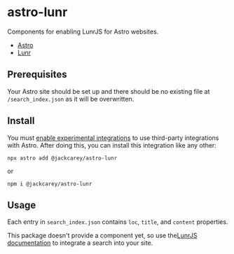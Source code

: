# astro-lunr

Components for enabling LunrJS for Astro websites.

- [Astro](https://astro.build/)
- [Lunr](https://lunrjs.com/)

## Prerequisites

Your Astro site should be set up and there should be no existing file at `/search_index.json` as it will be overwritten.

## Install

You must [enable experimental integrations](https://docs.astro.build/en/guides/integrations-guide/#finding-more-integrations) to use third-party integrations with Astro. After doing this, you can install this integration like any other:

```
npx astro add @jackcarey/astro-lunr
```
or
```
npm i @jackcarey/astro-lunr
```
## Usage

Each entry in `search_index.json` contains `loc`, `title`, and `content` properties.

This package doesn't provide a component yet, so use the[LunrJS documentation](https://lunrjs.com/guides/getting_started.html) to integrate a search into your site.


